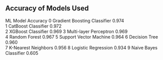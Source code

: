
## Accuracy of Models Used
ML Model	                           Accuracy	
0	Gradient Boosting Classifier	     0.974	
1	CatBoost Classifier	               0.972	
2	XGBoost Classifier	               0.969
3	Multi-layer Perceptron	           0.969	
4	Random Forest	                     0.967
5	Support Vector Machine	           0.964
6	Decision Tree	                     0.960	
7	K-Nearest Neighbors	               0.956
8	Logistic Regression	               0.934
9	Naive Bayes Classifier	           0.605